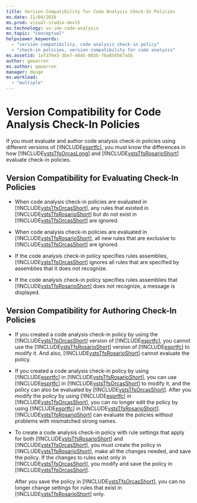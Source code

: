 ```yaml
---
title: Version Compatibility for Code Analysis Check-In Policies
ms.date: 11/04/2016
ms.prod: visual-studio-dev15
ms.technology: vs-ide-code-analysis
ms.topic: "conceptual"
helpviewer_keywords:
  - "version compatibility, code analysis check-in policy"
  - "check-in policies, version compatibility for code analysis"
ms.assetid: 1af376e3-3be7-4445-803b-76a858567a5b
author: gewarren
ms.author: gewarren
manager: douge
ms.workload:
  - "multiple"
---
```

# Version Compatibility for Code Analysis Check-In Policies
If you must evaluate and author code analysis check-in policies using different versions of [!INCLUDE[esprtfc](../code-quality/includes/esprtfc_md.md)], you must know the differences in how [!INCLUDE[vstsTfsOrcasLong](../code-quality/includes/vststfsorcaslong_md.md)] and [!INCLUDE[vstsTfsRosarioShort](../code-quality/includes/vststfsrosarioshort_md.md)] evaluate check-in policies.

## Version Compatibility for Evaluating Check-In Policies

-   When code analysis check-in policies are evaluated in [!INCLUDE[vstsTfsOrcasShort](../code-quality/includes/vststfsorcasshort_md.md)], any rules that existed in [!INCLUDE[vstsTfsRosarioShort](../code-quality/includes/vststfsrosarioshort_md.md)] but do not exist in [!INCLUDE[vstsTfsOrcasShort](../code-quality/includes/vststfsorcasshort_md.md)] are ignored.

-   When code analysis check-in policies are evaluated in [!INCLUDE[vstsTfsRosarioShort](../code-quality/includes/vststfsrosarioshort_md.md)], all new rules that are exclusive to [!INCLUDE[vstsTfsOrcasShort](../code-quality/includes/vststfsorcasshort_md.md)] are ignored.

-   If the code analysis check-in policy specifies rules assemblies, [!INCLUDE[vstsTfsOrcasShort](../code-quality/includes/vststfsorcasshort_md.md)] ignores all rules that are specified by assemblies that it does not recognize.

-   If the code analysis check-in policy specifies rules assemblies that [!INCLUDE[vstsTfsRosarioShort](../code-quality/includes/vststfsrosarioshort_md.md)] does not recognize, a message is displayed.

## Version Compatibility for Authoring Check-In Policies

-   If you created a code analysis check-in policy by using the [!INCLUDE[vstsTfsOrcasShort](../code-quality/includes/vststfsorcasshort_md.md)] version of [!INCLUDE[esprtfc](../code-quality/includes/esprtfc_md.md)], you cannot use the [!INCLUDE[vstsTfsRosarioShort](../code-quality/includes/vststfsrosarioshort_md.md)] version of [!INCLUDE[esprtfc](../code-quality/includes/esprtfc_md.md)] to modify it. And also, [!INCLUDE[vstsTfsRosarioShort](../code-quality/includes/vststfsrosarioshort_md.md)] cannot evaluate the policy.

-   If you created a code analysis check-in policy by using [!INCLUDE[esprtfc](../code-quality/includes/esprtfc_md.md)] in [!INCLUDE[vstsTfsRosarioShort](../code-quality/includes/vststfsrosarioshort_md.md)], you can use [!INCLUDE[esprtfc](../code-quality/includes/esprtfc_md.md)] in [!INCLUDE[vstsTfsOrcasShort](../code-quality/includes/vststfsorcasshort_md.md)] to modify it, and the policy can also be evaluated by [!INCLUDE[vstsTfsOrcasShort](../code-quality/includes/vststfsorcasshort_md.md)]. After you modify the policy by using [!INCLUDE[esprtfc](../code-quality/includes/esprtfc_md.md)] in [!INCLUDE[vstsTfsOrcasShort](../code-quality/includes/vststfsorcasshort_md.md)], you can no longer edit the policy by using [!INCLUDE[esprtfc](../code-quality/includes/esprtfc_md.md)] in [!INCLUDE[vstsTfsRosarioShort](../code-quality/includes/vststfsrosarioshort_md.md)]. [!INCLUDE[vstsTfsRosarioShort](../code-quality/includes/vststfsrosarioshort_md.md)] can evaluate the policies without problems with mismatched strong names.

-   To create a code analysis check-in policy with rule settings that apply for both [!INCLUDE[vstsTfsRosarioShort](../code-quality/includes/vststfsrosarioshort_md.md)] and [!INCLUDE[vstsTfsOrcasShort](../code-quality/includes/vststfsorcasshort_md.md)], you must create the policy in [!INCLUDE[vstsTfsRosarioShort](../code-quality/includes/vststfsrosarioshort_md.md)], make all the changes needed, and save the policy. If the changes to rules exist only in [!INCLUDE[vstsTfsOrcasShort](../code-quality/includes/vststfsorcasshort_md.md)], you modify and save the policy in [!INCLUDE[vstsTfsOrcasShort](../code-quality/includes/vststfsorcasshort_md.md)].

     After you save the policy in [!INCLUDE[vstsTfsOrcasShort](../code-quality/includes/vststfsorcasshort_md.md)], you can no longer change settings for rules that exist in [!INCLUDE[vstsTfsRosarioShort](../code-quality/includes/vststfsrosarioshort_md.md)] only.
